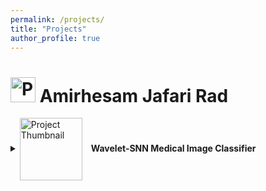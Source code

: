 ```yaml
---
permalink: /projects/
title: "Projects"
author_profile: true
---
```


# <img src="https://cdn-icons-png.flaticon.com/512/3135/3135715.png" alt="Profile" width="40"/> Amirhesam Jafari Rad

<details>
  <summary>
    <img src="/assets/images/my-project-thumbnail.png" alt="Project Thumbnail" width="100" style="vertical-align:middle; margin-right:10px;">
    <strong>Wavelet-SNN Medical Image Classifier</strong>
  </summary>
  <br>
  <p>
    This project leverages wavelet-transformed grayscale medical images and uses a spiking neural network (SNN) built with PyTorch and snntorch to perform classification. It's part of a broader research focus intersecting biomedical image analysis and neuromorphic computing.
  </p>
  <p>
    🔗 <a href="https://github.com/yourusername/wavelet-snn-classifier" target="_blank">View on GitHub</a>
  </p>
</details>